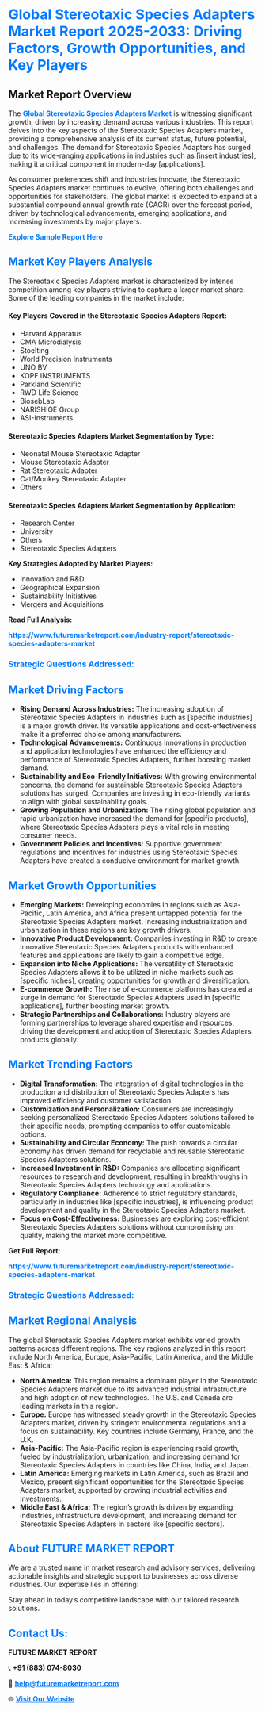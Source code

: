 <h1 style="color: #007BFF;">Global Stereotaxic Species Adapters Market Report 2025-2033: Driving Factors, Growth Opportunities, and Key Players</h1>

<section id="overview">
<h2>Market Report Overview</h2>
<p>The <a href="https://www.futuremarketreport.com/industry-report/stereotaxic-species-adapters-market" style="color: #007BFF; text-decoration: none;"><strong>Global Stereotaxic Species Adapters Market</strong></a> is witnessing significant growth, driven by increasing demand across various industries. This report delves into the key aspects of the Stereotaxic Species Adapters market, providing a comprehensive analysis of its current status, future potential, and challenges. The demand for Stereotaxic Species Adapters has surged due to its wide-ranging applications in industries such as [insert industries], making it a critical component in modern-day [applications].</p>
<p>As consumer preferences shift and industries innovate, the Stereotaxic Species Adapters market continues to evolve, offering both challenges and opportunities for stakeholders. The global market is expected to expand at a substantial compound annual growth rate (CAGR) over the forecast period, driven by technological advancements, emerging applications, and increasing investments by major players.</p>
</section>

<section id="overview">
<p><a href="https://www.futuremarketreport.com/request-sample/reportId=123510" style="color: #007BFF; text-decoration: none;"><strong>Explore Sample Report Here</strong></a></p>
</section>

<section id="key-players">
<h2 style="color: #007BFF;">Market Key Players Analysis</h2>
<p>The Stereotaxic Species Adapters market is characterized by intense competition among key players striving to capture a larger market share. Some of the leading companies in the market include:</p>
<h4>Key Players Covered in the Stereotaxic Species Adapters Report:</h4>
<ul><li>Harvard Apparatus</li><li>CMA Microdialysis</li><li>Stoelting</li><li>World Precision Instruments</li><li>UNO BV</li><li>KOPF INSTRUMENTS</li><li>Parkland Scientific</li><li>RWD Life Science</li><li>BiosebLab</li><li>NARISHIGE Group</li><li>ASI-Instruments</li></ul>
<h4>Stereotaxic Species Adapters Market Segmentation by Type:</h4>
<ul><li>Neonatal Mouse Stereotaxic Adapter</li><li>Mouse Stereotaxic Adapter</li><li>Rat Stereotaxic Adapter</li><li>Cat/Monkey Stereotaxic Adapter</li><li>Others</li></ul>

<h4>Stereotaxic Species Adapters Market Segmentation by Application:</h4>
<ul><li>Research Center</li><li>University</li><li>Others</li><li>Stereotaxic Species Adapters</li></ul>
<p><strong>Key Strategies Adopted by Market Players:</strong></p>
<ul>
<li>Innovation and R&D</li>
<li>Geographical Expansion</li>
<li>Sustainability Initiatives</li>
<li>Mergers and Acquisitions</li>
</ul>
</section>

<section>
<p><strong>Read Full Analysis: </strong></p><a href="https://www.futuremarketreport.com/industry-report/stereotaxic-species-adapters-market" style="color: #007BFF; text-decoration: none;"><strong>https://www.futuremarketreport.com/industry-report/stereotaxic-species-adapters-market</strong></a>
<h3 style="color: #007BFF;">Strategic Questions Addressed:</h3>
</section>

<section id="driving-factors">
<h2 style="color: #007BFF;">Market Driving Factors</h2>
<ul>
<li><strong>Rising Demand Across Industries:</strong> The increasing adoption of Stereotaxic Species Adapters in industries such as [specific industries] is a major growth driver. Its versatile applications and cost-effectiveness make it a preferred choice among manufacturers.</li>
<li><strong>Technological Advancements:</strong> Continuous innovations in production and application technologies have enhanced the efficiency and performance of Stereotaxic Species Adapters, further boosting market demand.</li>
<li><strong>Sustainability and Eco-Friendly Initiatives:</strong> With growing environmental concerns, the demand for sustainable Stereotaxic Species Adapters solutions has surged. Companies are investing in eco-friendly variants to align with global sustainability goals.</li>
<li><strong>Growing Population and Urbanization:</strong> The rising global population and rapid urbanization have increased the demand for [specific products], where Stereotaxic Species Adapters plays a vital role in meeting consumer needs.</li>
<li><strong>Government Policies and Incentives:</strong> Supportive government regulations and incentives for industries using Stereotaxic Species Adapters have created a conducive environment for market growth.</li>
</ul>
</section>

<section id="growth-opportunities">
<h2 style="color: #007BFF;">Market Growth Opportunities</h2>
<ul>
<li><strong>Emerging Markets:</strong> Developing economies in regions such as Asia-Pacific, Latin America, and Africa present untapped potential for the Stereotaxic Species Adapters market. Increasing industrialization and urbanization in these regions are key growth drivers.</li>
<li><strong>Innovative Product Development:</strong> Companies investing in R&D to create innovative Stereotaxic Species Adapters products with enhanced features and applications are likely to gain a competitive edge.</li>
<li><strong>Expansion into Niche Applications:</strong> The versatility of Stereotaxic Species Adapters allows it to be utilized in niche markets such as [specific niches], creating opportunities for growth and diversification.</li>
<li><strong>E-commerce Growth:</strong> The rise of e-commerce platforms has created a surge in demand for Stereotaxic Species Adapters used in [specific applications], further boosting market growth.</li>
<li><strong>Strategic Partnerships and Collaborations:</strong> Industry players are forming partnerships to leverage shared expertise and resources, driving the development and adoption of Stereotaxic Species Adapters products globally.</li>
</ul>
</section>

<section id="trending-factors">
<h2 style="color: #007BFF;">Market Trending Factors</h2>
<ul>
<li><strong>Digital Transformation:</strong> The integration of digital technologies in the production and distribution of Stereotaxic Species Adapters has improved efficiency and customer satisfaction.</li>
<li><strong>Customization and Personalization:</strong> Consumers are increasingly seeking personalized Stereotaxic Species Adapters solutions tailored to their specific needs, prompting companies to offer customizable options.</li>
<li><strong>Sustainability and Circular Economy:</strong> The push towards a circular economy has driven demand for recyclable and reusable Stereotaxic Species Adapters solutions.</li>
<li><strong>Increased Investment in R&D:</strong> Companies are allocating significant resources to research and development, resulting in breakthroughs in Stereotaxic Species Adapters technology and applications.</li>
<li><strong>Regulatory Compliance:</strong> Adherence to strict regulatory standards, particularly in industries like [specific industries], is influencing product development and quality in the Stereotaxic Species Adapters market.</li>
<li><strong>Focus on Cost-Effectiveness:</strong> Businesses are exploring cost-efficient Stereotaxic Species Adapters solutions without compromising on quality, making the market more competitive.</li>
</ul>
</section>

<section>
<p><strong>Get Full Report: </strong></p><a href="https://www.futuremarketreport.com/industry-report/stereotaxic-species-adapters-market" style="color: #007BFF; text-decoration: none;"><strong>https://www.futuremarketreport.com/industry-report/stereotaxic-species-adapters-market</strong></a>
<h3 style="color: #007BFF;">Strategic Questions Addressed:</h3>
</section>


<section id="regional-analysis">
<h2 style="color: #007BFF;">Market Regional Analysis</h2>
<p>The global Stereotaxic Species Adapters market exhibits varied growth patterns across different regions. The key regions analyzed in this report include North America, Europe, Asia-Pacific, Latin America, and the Middle East & Africa:</p>
<ul>
<li><strong>North America:</strong> This region remains a dominant player in the Stereotaxic Species Adapters market due to its advanced industrial infrastructure and high adoption of new technologies. The U.S. and Canada are leading markets in this region.</li>
<li><strong>Europe:</strong> Europe has witnessed steady growth in the Stereotaxic Species Adapters market, driven by stringent environmental regulations and a focus on sustainability. Key countries include Germany, France, and the U.K.</li>
<li><strong>Asia-Pacific:</strong> The Asia-Pacific region is experiencing rapid growth, fueled by industrialization, urbanization, and increasing demand for Stereotaxic Species Adapters in countries like China, India, and Japan.</li>
<li><strong>Latin America:</strong> Emerging markets in Latin America, such as Brazil and Mexico, present significant opportunities for the Stereotaxic Species Adapters market, supported by growing industrial activities and investments.</li>
<li><strong>Middle East & Africa:</strong> The region’s growth is driven by expanding industries, infrastructure development, and increasing demand for Stereotaxic Species Adapters in sectors like [specific sectors].</li>
</ul>
</section>

<footer>
<h2 style="color: #007BFF;">About FUTURE MARKET REPORT</h2>
<p>We are a trusted name in market research and advisory services, delivering actionable insights and strategic support to businesses across diverse industries. Our expertise lies in offering:</p>

<p>Stay ahead in today’s competitive landscape with our tailored research solutions.</p>

<h2 style="color: #007BFF;">Contact Us:</h2>
<p><strong>FUTURE MARKET REPORT</strong></p>
<p>📞 <strong>+91 (883) 074-8030</strong></p>
<p>📧 <strong><a href="mailto:help@futuremarketreport.com" style="color: #007BFF;">help@futuremarketreport.com</a></strong></p>
<p>🌐 <strong><a href="https://www.futuremarketreport.com/" style="color: #007BFF;">Visit Our Website</a></strong></p>
</footer>
